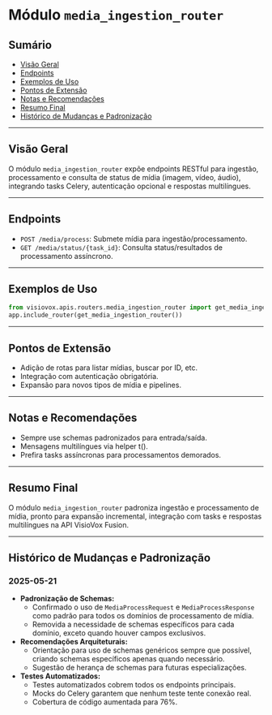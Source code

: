 # Módulo `media_ingestion_router`

## Sumário
- [Visão Geral](#visão-geral)
- [Endpoints](#endpoints)
- [Exemplos de Uso](#exemplos-de-uso)
- [Pontos de Extensão](#pontos-de-extensão)
- [Notas e Recomendações](#notas-e-recomendações)
- [Resumo Final](#resumo-final)
- [Histórico de Mudanças e Padronização](#histórico-de-mudanças-e-padronização)

---

## Visão Geral
O módulo `media_ingestion_router` expõe endpoints RESTful para ingestão, processamento e consulta de status de mídia (imagem, vídeo, áudio), integrando tasks Celery, autenticação opcional e respostas multilíngues.

---

## Endpoints
- `POST /media/process`: Submete mídia para ingestão/processamento.
- `GET /media/status/{task_id}`: Consulta status/resultados de processamento assíncrono.

---

## Exemplos de Uso
```python
from visiovox.apis.routers.media_ingestion_router import get_media_ingestion_router
app.include_router(get_media_ingestion_router())
```

---

## Pontos de Extensão
- Adição de rotas para listar mídias, buscar por ID, etc.
- Integração com autenticação obrigatória.
- Expansão para novos tipos de mídia e pipelines.

---

## Notas e Recomendações
- Sempre use schemas padronizados para entrada/saída.
- Mensagens multilíngues via helper t().
- Prefira tasks assíncronas para processamentos demorados.

---

## Resumo Final
O módulo `media_ingestion_router` padroniza ingestão e processamento de mídia, pronto para expansão incremental, integração com tasks e respostas multilíngues na API VisioVox Fusion. 

---

## Histórico de Mudanças e Padronização

### 2025-05-21
- **Padronização de Schemas:**
  - Confirmado o uso de `MediaProcessRequest` e `MediaProcessResponse` como padrão para todos os domínios de processamento de mídia.
  - Removida a necessidade de schemas específicos para cada domínio, exceto quando houver campos exclusivos.
- **Recomendações Arquiteturais:**
  - Orientação para uso de schemas genéricos sempre que possível, criando schemas específicos apenas quando necessário.
  - Sugestão de herança de schemas para futuras especializações.
- **Testes Automatizados:**
  - Testes automatizados cobrem todos os endpoints principais.
  - Mocks do Celery garantem que nenhum teste tente conexão real.
  - Cobertura de código aumentada para 76%. 
